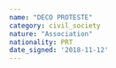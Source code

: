 ```yaml
---
name: "DECO PROTESTE"
category: civil_society
nature: "Association"
nationality: PRT
date_signed: '2018-11-12'
---
```

    